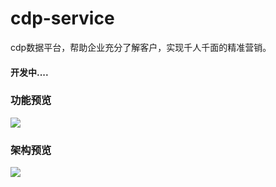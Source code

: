 # cdp-service
cdp数据平台，帮助企业充分了解客户，实现千人千面的精准营销。

#### 开发中....

### 功能预览
<img align="middle" src="https://raw.githubusercontent.com/8treenet/cdp-service/master/img/preview.png">

### 架构预览
<img align="middle" src="https://raw.githubusercontent.com/8treenet/cdp-service/master/img/map.png">